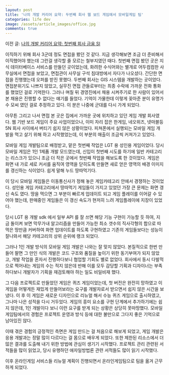 ```yaml
---
layout: post
title: '나의 개발 커리어 요약: 두번째 회사 웹 보드 게임에서 모바일게임 팀'
categories: life dev
image: /assets/article_images/office.jpg
comments: true
---
```



이전 글: [나의 개발 커리어 요약: 첫번째 회사 금융 SI](https://gsong.pe.kr/life/2023/07/31/%EA%B0%9C%EC%BB%A4%EC%9A%94%EC%95%BD_%EC%B2%AB%EB%B2%88%EC%A7%B8%ED%9A%8C%EC%82%AC.html)

이직하기 위해 회사 3군데 정도 면접을 봤던 것 같다. 지금 생각해보면 조금 더 준비해서 이직했어야 했는데 그런걸 생각할 줄 모르는 철부지였던 때다. 첫번째 면접 봤던 곳은 지식 데이터베이스 서비스를 만들던 곳이었는데, 화려한 수식어와는 별개로 어두컴컴한 사무실에서 면접을 보았고, 면접관이 사무실 구석 침대방에서 자다가 나오셨다. 간단한 면접을 진행했는데 오퍼를 받진 못했다. 두번째 회사는 GIS 시스템을 개발하는 곳이었다. 면접분위기도 나쁘지 않았고, 실무진 면접 관들로부터는 최종 수락에 가까운 전화 통화를 했었던 걸로 기억한다. 그러나 며칠 뒤 경영진에서 채용 시켜주기로 한 사람이 있어서 본 채용은 진행할 수 없다는 얘기를 들었다. 기억이 가물한데 이렇게 꽂아준 분이 유명가수 모씨 였던 걸로 추정하고 있다. 이 분은 나중에 군대를 다시 가게 되었다.

아무튼 그리고 나서 면접 본 곳은 집에서 가까운 곳에 위치하고 있던 게임 개발 회사였다. 웹 기반 보드 게임이 주요 사업이었으나, 이미 자리 잡은 한게임, 네오위즈, 넷마블등 5N 회사 사이에서 버티기 쉽지 않은 상황이었다. 피쳐폰에서 실행되는 모바일 게임 개발을 먹고 살기 위해 하고 시작했었는데, 이 부분의 매출이 조금씩 커져가고 있었다.

모바일 게임 개발팀으로 배정받고, 맡은 첫번째 작업은 LGT 용 성인용 게임이었다. 당시 모바일 게임은 1인 1제품 개발 모드였는데, 신입이 첫번째 시도를 하기에 일반 카테고리는 리스크가 있으니 조금 더 작은 곳에서 첫번째 작업을 해보도록 한 것이었다. 게임은 화면 내 가로 세로 커서를 움직여 영역을 닫히도록 만들면 새로 얻은 영역의 배경 이미지를 갱신하는 식이었다. 쉽게 말해 누드 땅따먹기다.

이 당시 모바일 게임들은 이동통신사가 정해 놓은 게임카테고리 안에서 경쟁하는 것이었다. 성인용 게임 카테고리에서 땅따먹기 게임들이 가지고 있었던 가장 큰 문제는 화면 갱신 속도 였다. 땅을 먹으면 그 부분이 빠르게 업데이트 되고 게임 플레이를 이어갈 수 있어야 했는데, 판매중인 게임들은 이 갱신 속도가 현저히 느려 게임플레이에 지장이 있었다.

당시 LGT 용 개발 sdk 에서 일부 API 를 잘 쓰면 해당 기능 구현이 가능할 듯 하여, 지금 돌이켜 보면 막무가내 알고리즘을 만들어 가능한 최소 갯수의 직사각형의 합으로 따먹은 땅만큼 커버하여 화면 업데이트를 하도록 구현하였고 기존의 게임들보다는 성능이 잘나와서 해당 카테고리의 상위 순위에 랭크 되었다.

그러나 1인 개발 방식의 모바일 게임 개발은 나와는 잘 맞지 않았다. 본질적으로 한번 만들어 팔면 그 만인 식의 개발은 코드 구조와 품질을 높이기 위한 동기부여가 되지 않았고, 개발 작업을 혼자서 진행하다보니 협업할 기회도 별로 없었다. 회사에서 동시 다발적으로 찍어내는 게임의 수는 적지 않은데 반해 이를 모두 감당할 기획과 디자이너는 부족하다보니 개발자가 기획을 재검토해야 하는 일도 비일비재 했다.

그 다음 프로젝트로 만들었던 게임은 퀴즈 게임이었는데, 첫 버전은 완전히 망하였고 이 게임을 어떻게든 재밌게 만들어보라는 요구를 개발자로서 받으면서 쉽지 않은 시간을 보냈다. 이 후 이 게임은 새로운 디자인으로 리뉴얼 해서 수능 퀴즈 게임으로 출시하였고, 그나마 나은 성적을 다시 거두었다. 게임의 흥미 요소를 구현 단계에서 추가하기에는 쉽지 않은데, 1인 개발이다 보니 이런 요구를 받게 되는 상황은 상당히 못마땅했다. 모바일게임팀에서의 경험은 프로젝트 운영과 방식 등에 대한 불만으로 그다지 좋은 기억으로 남아있진 않다.

이때 겪은 경험의 긍정적인 측면은 게임 만드는 걸 처음으로 해보게 되었고, 게임 개발은 응용 개발과는 정말 많이 다르다는 걸 몸으로 배우게 되었다. 또한 제한된 리소스에서 더 많은 결과를 도출해 내기 위한 방법에 관심이 생기기 시작했다. 프로젝트 관리 관련된 서적들을 많이 읽었고, 당시 유행하던 애자일방법론 관련 서적들도 많이 읽기 시작했다.

이후 온라인게임 서비스들 리뉴얼 계획이 진행되면서 온라인게임팀으로 팀을 옮겨 근무하게 되었다.
